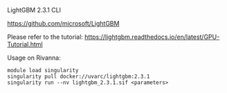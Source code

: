 LightGBM 2.3.1 CLI

https://github.com/microsoft/LightGBM

Please refer to the tutorial:
https://lightgbm.readthedocs.io/en/latest/GPU-Tutorial.html

Usage on Rivanna:
```
module load singularity
singularity pull docker://uvarc/lightgbm:2.3.1
singularity run --nv lightgbm_2.3.1.sif <parameters>
```
